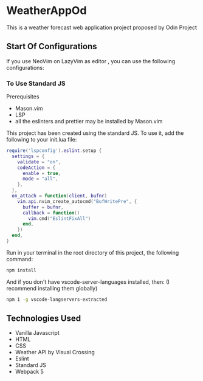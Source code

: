# WeatherAppOd

This is a weather forecast web application project proposed by Odin Project

## Start Of Configurations

If you use NeoVim on LazyVim as editor , you can use the following configurations:

### To Use Standard JS

Prerequisites

- Mason.vim
- LSP
- all the eslinters and prettier may be installed by Mason.vim

This project has been created using the standard JS. To use it, add the following
to your init.lua file:

```lua
require('lspconfig').eslint.setup {
  settings = {
    validate = "on",
    codeAction = {
      enable = true,
      mode = "all",
    },
  },
  on_attach = function(client, bufnr)
    vim.api.nvim_create_autocmd("BufWritePre", {
      buffer = bufnr,
      callback = function()
        vim.cmd("EslintFixAll")
      end,
    })
  end,
}
```

Run in your terminal in the root directory of this project, the following command:

```bash
npm install
```

And if you don't have vscode-server-languages installed, then:
(I recommend installing them globally)

```bash
npm i -g vscode-langservers-extracted
```

## Technologies Used

- Vanilla Javascript
- HTML
- CSS
- Weather API by Visual Crossing
- Eslint
- Standard JS
- Webpack 5

